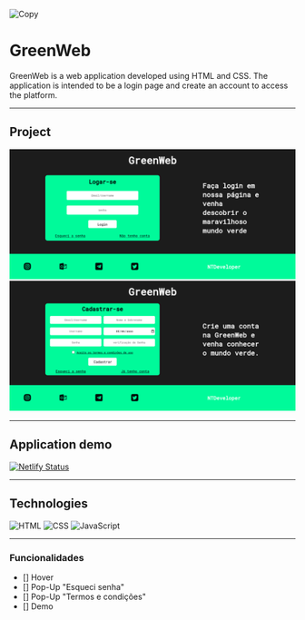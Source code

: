 ![Copy](https://img.shields.io/static/v1?label=Code&message=vBlackCD&color=1C1C1C&style=for-the-badge&logo=GHOST)

# GreenWeb

<p>GreenWeb is a web application developed using HTML and CSS. The application is intended to be a login page and create an account to access the platform.</p>

---

## Project

<img src="/Docs/IMG/GreenWeb - Login.png" alt="PageWeb-01">
<img src="/Docs/IMG/GreenWeb - Creat.png" alt="PageWeb-02">

---

## Application demo

[![Netlify Status](https://api.netlify.com/api/v1/badges/b334ccb1-0174-4652-92bc-4f3fbbc23bdb/deploy-status)](https://app.netlify.com/sites/greenweb-vblackcd/deploys)

---

## Technologies

![HTML](https://img.shields.io/badge/HTML5-E34F26?style=for-the-badge&logo=html5&logoColor=white)
![CSS](https://img.shields.io/badge/CSS3-1572B6?style=for-the-badge&logo=css3&logoColor=white)
![JavaScript](https://img.shields.io/badge/JavaScript-F7DF1E?style=for-the-badge&logo=javascript&logoColor=black)


---

### Funcionalidades

- [] Hover
- [] Pop-Up "Esqueci senha"
- [] Pop-Up "Termos e condições"
- [] Demo
